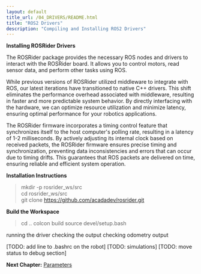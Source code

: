 ```yaml
---
layout: default
title_url: /04_DRIVERS/README.html
title: "ROS2 Drivers"
description: "Compiling and Installing ROS2 Drivers"
---
```


**Installing ROSRider Drivers**

The ROSRider package provides the necessary ROS nodes and drivers to interact with the ROSRider board. It allows you to control motors, read sensor data, and perform other tasks using ROS.

While previous versions of ROSRider utilized middleware to integrate with ROS, our latest iterations have transitioned to native C++ drivers. This shift eliminates the performance overhead associated with middleware, resulting in faster and more predictable system behavior. By directly interfacing with the hardware, we can optimize resource utilization and minimize latency, ensuring optimal performance for your robotics applications.

The ROSRider firmware incorporates a timing control feature that synchronizes itself to the host computer's polling rate, resulting in a latency of 1-2 milliseconds. By actively adjusting its internal clock based on received packets, the ROSRider firmware ensures precise timing and synchronization, preventing data inconsistencies and errors that can occur due to timing drifts. This guarantees that ROS packets are delivered on time, ensuring reliable and efficient system operation.

**Installation Instructions**

> mkdir -p rosrider_ws/src  
> cd rosrider_ws/src  
> git clone https://github.com/acadadev/rosrider.git

**Build the Workspace**

> cd ..
> colcon build
> source devel/setup.bash

running the driver
checking the output
checking odometry output



[TODO: add line to .bashrc on the robot]
[TODO: simulations]
[TODO: move status to debug section]

__Next Chapter:__ [Parameters](../05_PARAMETERS/README.md)
